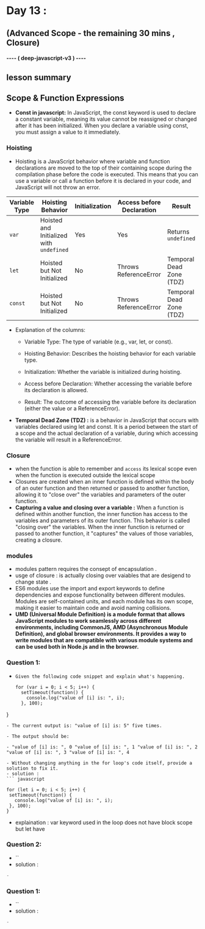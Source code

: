 # Day 13 :
## (Advanced Scope - the remaining 30 mins , Closure) 
#### ---- ( deep-javascript-v3 ) ----


## lesson summary 
## Scope & Function Expressions
- **Const in javascript:** In JavaScript, the const keyword is used to declare a constant variable, meaning its value cannot be reassigned or changed after it has been initialized. When you declare a variable using const, you must assign a value to it immediately.

### Hoisting 
- Hoisting is a JavaScript behavior where variable and function declarations are moved to the top of their containing scope during the compilation phase before the code is executed. This means that you can use a variable or call a function before it is declared in your code, and JavaScript will not throw an error.

| Variable Type | Hoisting Behavior                 | Initialization     | Access before Declaration | Result                  |
|---------------|----------------------------------|---------------------|---------------------------|-------------------------|
| `var`         | Hoisted and Initialized with `undefined` | Yes                 | Yes                       | Returns `undefined`     |
| `let`         | Hoisted but Not Initialized       | No                  | Throws ReferenceError     | Temporal Dead Zone (TDZ) |
| `const`       | Hoisted but Not Initialized       | No                  | Throws ReferenceError     | Temporal Dead Zone (TDZ) |

- Explanation of the columns:
    - Variable Type: The type of variable (e.g., var, let, or const).

    - Hoisting Behavior: Describes the hoisting behavior for each variable type.

    - Initialization: Whether the variable is initialized during hoisting.

    - Access before Declaration: Whether accessing the variable before its declaration is allowed.

    - Result: The outcome of accessing the variable before its declaration (either the value or a ReferenceError).

- **Temporal Dead Zone (TDZ) :**  is a behavior in JavaScript that occurs with variables declared using let and const. It is a period between the start of a scope and the actual declaration of a variable, during which accessing the variable will result in a ReferenceError.

### Closure 
- when the function is able to remember and `access` its lexical scope even when the function is executed outside the lexical scope 
- Closures are created when an inner function is defined within the body of an outer function and then returned or passed to another function, allowing it to "close over" the variables and parameters of the outer function.
- **Capturing a value and closing over a variable :** When a function is defined within another function, the inner function has access to the variables and parameters of its outer function. This behavior is called "closing over" the variables. When the inner function is returned or passed to another function, it "captures" the values of those variables, creating a closure.

### modules 
- modules pattern requires the consept of encapsulation .
- usge of closure : is actually closing over vaiables that are desigend to change state .
- ES6 modules use the import and export keywords to define dependencies and expose functionality between different modules. Modules are self-contained units, and each module has its own scope, making it easier to maintain code and avoid naming collisions.
- **UMD (Universal Module Definition) is a module format that allows JavaScript modules to work seamlessly across different environments, including CommonJS, AMD (Asynchronous Module Definition), and global browser environments. It provides a way to write modules that are compatible with various module systems and can be used both in Node.js and in the browser.**
### Question 1: 
- `Given the following code snippet and explain what's happening.`
  ```javscript
  for (var i = 0; i < 5; i++) {
    setTimeout(function() {
      console.log("value of [i] is: ", i);
    }, 100);
}
   ```
- The current output is: "value of [i] is: 5" five times.

- The output should be:

 - "value of [i] is: ", 0 "value of [i] is: ", 1 "value of [i] is: ", 2 "value of [i] is: ", 3 "value of [i] is: ", 4

- Without changing anything in the for loop's code itself, provide a solution to fix it.
- solution : 
``` javascript
 
 for (let i = 0; i < 5; i++) {
    setTimeout(function() {
      console.log("value of [i] is: ", i);
    }, 100);
}

```
- explaination : var keyword used in the loop does not have block scope but let have 
### Question 2: 
- ``
- solution : 
``` javascript 
-

```


### Question 1: 
- ``
- solution : 
``` javascript 
-

```
